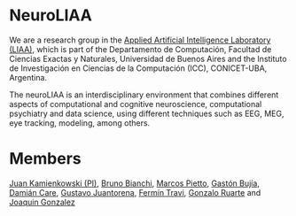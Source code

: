 # NeuroLIAA
We are a research group in the [Applied Artificial Intelligence Laboratory (LIAA)](https://icc.fcen.uba.ar/), which is part of the Departamento de Computación, Facultad de Ciencias Exactas y Naturales, Universidad de Buenos Aires and the Instituto de Investigación en Ciencias de la Computación (ICC), CONICET-UBA, Argentina.

The neuroLIAA is an interdisciplinary environment that combines different aspects of computational and cognitive neuroscience, computational psychiatry and data science, using different techniques such as EEG, MEG, eye tracking, modeling, among others.

# Members
[Juan Kamienkowski (PI)](https://liaa.dc.uba.ar/juan-kamienkowski/), [Bruno Bianchi](https://liaa.dc.uba.ar/bruno-bianchi-en/), [Marcos Pietto](https://liaa.dc.uba.ar/marcos-pietto/), [Gastón Bujía](https://liaa.dc.uba.ar/gaston-bujia/), [Damián Care](https://github.com/incubodac), [Gustavo Juantorena](https://liaa.dc.uba.ar/gustavo-juantorena-en/), [Fermín Travi](https://liaa.dc.uba.ar/fermin-travi/), [Gonzalo Ruarte](https://liaa.dc.uba.ar/gonzalo-ruarte/) and [Joaquin Gonzalez](https://liaa.dc.uba.ar/joaquin-gonzalez/)

